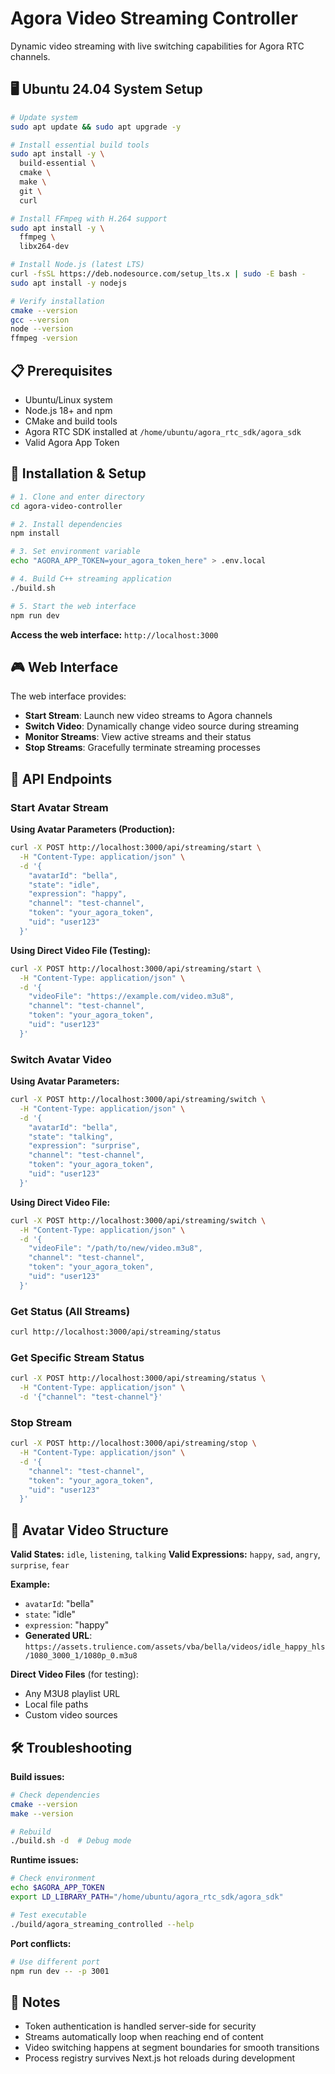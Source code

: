 # Agora Video Streaming Controller

Dynamic video streaming with live switching capabilities for Agora RTC channels.

## 🖥️ Ubuntu 24.04 System Setup

```bash
# Update system
sudo apt update && sudo apt upgrade -y

# Install essential build tools
sudo apt install -y \
  build-essential \
  cmake \
  make \
  git \
  curl

# Install FFmpeg with H.264 support
sudo apt install -y \
  ffmpeg \
  libx264-dev

# Install Node.js (latest LTS)
curl -fsSL https://deb.nodesource.com/setup_lts.x | sudo -E bash -
sudo apt install -y nodejs

# Verify installation
cmake --version
gcc --version
node --version
ffmpeg -version
```

## 📋 Prerequisites

- Ubuntu/Linux system
- Node.js 18+ and npm
- CMake and build tools
- Agora RTC SDK installed at `/home/ubuntu/agora_rtc_sdk/agora_sdk`
- Valid Agora App Token

## 🚀 Installation & Setup

```bash
# 1. Clone and enter directory
cd agora-video-controller

# 2. Install dependencies
npm install

# 3. Set environment variable
echo "AGORA_APP_TOKEN=your_agora_token_here" > .env.local

# 4. Build C++ streaming application
./build.sh

# 5. Start the web interface
npm run dev
```

**Access the web interface:** `http://localhost:3000`

## 🎮 Web Interface

The web interface provides:
- **Start Stream**: Launch new video streams to Agora channels
- **Switch Video**: Dynamically change video source during streaming
- **Monitor Streams**: View active streams and their status
- **Stop Streams**: Gracefully terminate streaming processes

## 🔌 API Endpoints

### Start Avatar Stream

**Using Avatar Parameters (Production):**
```bash
curl -X POST http://localhost:3000/api/streaming/start \
  -H "Content-Type: application/json" \
  -d '{
    "avatarId": "bella",
    "state": "idle",
    "expression": "happy",
    "channel": "test-channel",
    "token": "your_agora_token",
    "uid": "user123"
  }'
```

**Using Direct Video File (Testing):**
```bash
curl -X POST http://localhost:3000/api/streaming/start \
  -H "Content-Type: application/json" \
  -d '{
    "videoFile": "https://example.com/video.m3u8",
    "channel": "test-channel",
    "token": "your_agora_token",
    "uid": "user123"
  }'
```

### Switch Avatar Video

**Using Avatar Parameters:**
```bash
curl -X POST http://localhost:3000/api/streaming/switch \
  -H "Content-Type: application/json" \
  -d '{
    "avatarId": "bella",
    "state": "talking",
    "expression": "surprise",
    "channel": "test-channel",
    "token": "your_agora_token",
    "uid": "user123"
  }'
```

**Using Direct Video File:**
```bash
curl -X POST http://localhost:3000/api/streaming/switch \
  -H "Content-Type: application/json" \
  -d '{
    "videoFile": "/path/to/new/video.m3u8",
    "channel": "test-channel",
    "token": "your_agora_token",
    "uid": "user123"
  }'
```

### Get Status (All Streams)
```bash
curl http://localhost:3000/api/streaming/status
```

### Get Specific Stream Status
```bash
curl -X POST http://localhost:3000/api/streaming/status \
  -H "Content-Type: application/json" \
  -d '{"channel": "test-channel"}'
```

### Stop Stream
```bash
curl -X POST http://localhost:3000/api/streaming/stop \
  -H "Content-Type: application/json" \
  -d '{
    "channel": "test-channel",
    "token": "your_agora_token",
    "uid": "user123"
  }'
```

## 📁 Avatar Video Structure

**Valid States:** `idle`, `listening`, `talking`
**Valid Expressions:** `happy`, `sad`, `angry`, `surprise`, `fear`

**Example:**
- `avatarId`: "bella"
- `state`: "idle" 
- `expression`: "happy"
- **Generated URL**: `https://assets.trulience.com/assets/vba/bella/videos/idle_happy_hls/1080_3000_1/1080p_0.m3u8`

**Direct Video Files** (for testing):
- Any M3U8 playlist URL
- Local file paths
- Custom video sources

## 🛠️ Troubleshooting

**Build issues:**
```bash
# Check dependencies
cmake --version
make --version

# Rebuild
./build.sh -d  # Debug mode
```

**Runtime issues:**
```bash
# Check environment
echo $AGORA_APP_TOKEN
export LD_LIBRARY_PATH="/home/ubuntu/agora_rtc_sdk/agora_sdk"

# Test executable
./build/agora_streaming_controlled --help
```

**Port conflicts:**
```bash
# Use different port
npm run dev -- -p 3001
```

## 📝 Notes

- Token authentication is handled server-side for security
- Streams automatically loop when reaching end of content
- Video switching happens at segment boundaries for smooth transitions
- Process registry survives Next.js hot reloads during development
